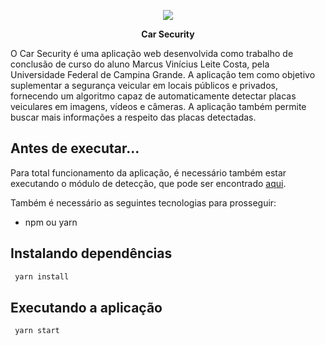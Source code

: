 
<p align="center">
  <img src="https://user-images.githubusercontent.com/25506278/117825807-ffdb9400-b245-11eb-9864-a1638362adde.png">
</p>

<p align="center">
  <b>Car Security</b>
</p>

O Car Security é uma aplicação web desenvolvida como trabalho de conclusão de curso do aluno Marcus Vinícius Leite Costa, pela Universidade Federal de Campina Grande.
A aplicação tem como objetivo suplementar a segurança veicular em locais públicos e privados, fornecendo um algoritmo capaz de automaticamente detectar placas veiculares em imagens, vídeos e câmeras. A aplicação também permite buscar mais informações a respeito das placas detectadas.


## Antes de executar...

Para total funcionamento da aplicação, é necessário também estar executando o módulo de detecção, que pode ser encontrado [aqui](https://github.com/marcusvlc/carsecurity-detection/tree/master).

Também é necessário as seguintes tecnologias para prosseguir:
- npm ou yarn

## Instalando dependências

```sh
 yarn install
```

## Executando a aplicação

```sh
 yarn start
```

